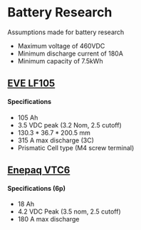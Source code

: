 # Battery Research

Assumptions made for battery research
- Maximum voltage of 460VDC
- Minimum discharge current of 180A
- Minimum capacity of 7.5kWh

## [EVE LF105](https://energiepanda.com/eve-lf105-3-2v-105ah-lifepo4-battery-cell-specificationdatasheet-download/)
#### Specifications
- 105 Ah
- 3.5 VDC peak (3.2 Nom, 2.5 cutoff)
- $130.3*36.7*200.5$ mm
- 315 A max discharge (3C)
- Prismatic Cell type (M4 screw terminal)

## [Enepaq VTC6](https://enepaq.com/product/battery-module-vtc6-sony-murata-li-ion/)
#### Specifications (6p)
- 18 Ah
- 4.2 VDC Peak (3.5 nom, 2.5 cutoff)
- 180 A max discharge